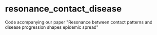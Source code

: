 # resonance_contact_disease
Code acompanying our paper "Resonance between contact patterns and disease progression shapes epidemic spread"
